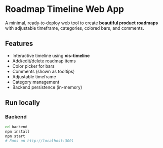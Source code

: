 # Roadmap Timeline Web App

A minimal, ready‑to‑deploy web tool to create **beautiful product roadmaps** with adjustable timeframe, categories, colored bars, and comments.

## Features
- Interactive timeline using **vis-timeline**
- Add/edit/delete roadmap items
- Color picker for bars
- Comments (shown as tooltips)
- Adjustable timeframe
- Category management
- Backend persistence (in-memory)

## Run locally
### Backend
```bash
cd backend
npm install
npm start
# Runs on http://localhost:3001

